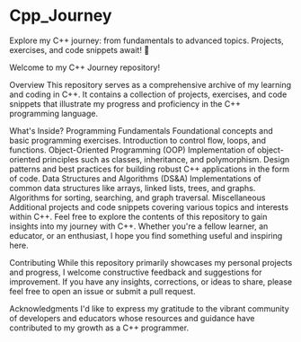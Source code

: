 # Cpp_Journey
Explore my C++ journey: from fundamentals to advanced topics. Projects, exercises, and code snippets await! 🚀

Welcome to my C++ Journey repository!

Overview
This repository serves as a comprehensive archive of my learning and coding in C++. It contains a collection of projects, exercises, and code snippets that illustrate my progress and proficiency in the C++ programming language.

What's Inside?
Programming Fundamentals
Foundational concepts and basic programming exercises.
Introduction to control flow, loops, and functions.
Object-Oriented Programming (OOP)
Implementation of object-oriented principles such as classes, inheritance, and polymorphism.
Design patterns and best practices for building robust C++ applications in the form of code.
Data Structures and Algorithms (DS&A)
Implementations of common data structures like arrays, linked lists, trees, and graphs.
Algorithms for sorting, searching, and graph traversal.
Miscellaneous
Additional projects and code snippets covering various topics and interests within C++.
Feel free to explore the contents of this repository to gain insights into my journey with C++. Whether you're a fellow learner, an educator, or an enthusiast, I hope you find something useful and inspiring here.

Contributing
While this repository primarily showcases my personal projects and progress, I welcome constructive feedback and suggestions for improvement. If you have any insights, corrections, or ideas to share, please feel free to open an issue or submit a pull request.

Acknowledgments
I'd like to express my gratitude to the vibrant community of developers and educators whose resources and guidance have contributed to my growth as a C++ programmer.

